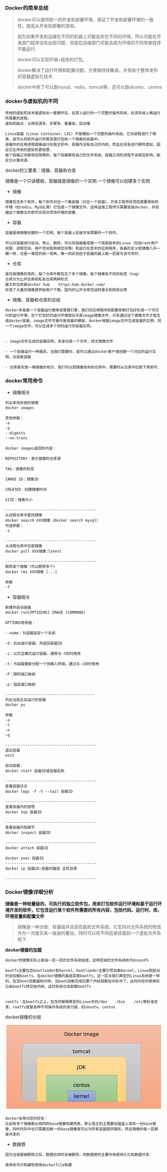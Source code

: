 ### Docker的简单总结

> docker可以提供统一的开发和部署环境，保证了开发和部署环境的一致性，提高从开发到部署的效率。
>
> 因为如果开发和运维在不同的机器上可能会存在不同的环境，所以可能在开发部门程序没有出现问题，但是在运维部门可能会因为环境的不同导致程序不能运行.
>
> docker可以实现环境+程序的打包。
>
> docker解决了运行环境和配置问题，方便做持续集成，并有助于整体发布的容器虚拟化技术.
>
> docker中除了可以跑mysql、redis、tomcat等，还可以跑ubuntu、centos

### docker与虚拟机的不同

```
传统的虚拟机技术是虚拟出一套硬件后，在其上运行的一个完整的操作系统，在该系统上再运行所需要的进程。
虚拟机缺点：占用资源多、步骤多、重量级、启动慢

Linux容器（Linux Container，LXC）不是模拟一个完整的操作系统。它对进程进行了隔离，就可以将软件运行所需资源打包到一个隔离的容器中。
容器内的应用进程直接运行在宿主机中，容器内没有自己的内核，而且也没有进行硬件虚拟，因此它比传统的虚拟机更轻便.
每个容器之间是相互隔离的，每个容器都有自己的文件系统，容器之间的进程不会相互影响，能区分计算资源.
```





docker的三要素：镜像、容器和仓库

镜像是一个只读模板，容器就是镜像的一个实例.一个镜像可以创建多个实例

- 镜像

```
镜像包含多个软件，每个软件对应一个集装箱（对应一个容器），开发工程师将项目需要用到的环境（如redis、MySQL等）打包成一个镜像文件，这样运维工程师只需要安装docker，并依据这个镜像文件即可实现对项目环境的部署.
```

- 容器

```
容器是用镜像创建的一个实例，每个容器上安装开发需要的一个软件。

可以对容器进行启动、停止、删除，可以将容器看成是一个简易版本的Linux（包括root用户权限、进程空间、用户空间和网络空间等）和运行在其中的应用程序，容器的定义和镜像几乎一模一样，也是一堆层的统一视角，唯一的区别在于容器的最上面一层是可读可写的.
```

- 仓库

```
是存放镜像的场所，每个仓库中都包含了多个镜像，每个镜像有不同的标签（tag）
仓库分为公开仓库和私有仓库两种形式
最大的仓库是docker hub	https:hub.docker.com/
存放了大量的镜像提供给用户下载，国内的公开仓库包括阿里云和网易云等
```

- 镜像、容器和仓库的总结

```
docker本身是一个容器运行载体或管理引擎，我们将应用程序和配置依赖打包好形成一个可交付的运行环境，这个打包好的运行环境就似乎是image镜像文件，只有通过这个镜像文件才能生成docker容器，image文件可看作是容器的模板，docker根据image文件生成容器的实例，同一个image文件，可以生成多个同时运行的容器实例。


- image文件生成的容器实例，本身也是一个文件，成文镜像文件

- 一个容器运行一种服务，当我们需要时，就可以通过docker客户端创建一个对应的运行实例，也就是容器

- 仓库是存放一堆镜像的地方，我们可以把镜像发布到仓库中，需要时从仓库中拉取下来即可.
```



### docker常用命令

- 镜像相关

```docker
列出本地安装的镜像
docker images

其他参数：
-a
-q
--digests
--no-trunc

docker images返回的内容：

REPOSITORY：表示镜像的仓库源

TAG：镜像的标签

IAMGE ID：镜像ID

CREATED：创建镜像时间

SIZE：镜像大小

-----------------------------------------
从远程仓库中查找镜像
docker search XXX镜像（docker search mysql）
可选参数：
-s

-----------------------------------------
从远程仓库中拉取镜像
docker pull XXX镜像:latest

-----------------------------------------
删除某个镜像（可以删除多个）
docker rmi XXX镜像 [...]

参数
-f
```

- 容器相关

```
新建并启动容器
docker run[OPTIOINS] IMAGE [COMMAND]

OPTIONS常用值：

--name：为容器指定一个名称

-d：后台运行容器，并返回容器ID

-i：以交互模式运行容器，通常与-t同时使用

-t：为容器重新分配一个伪输入终端，通过与-i同时使用

-P：随机端口映射

-p：指定端口映射

----------------------------------------
列出当前正在运行的容器
docker ps

参数
-a
-l
-n
-q

-----------------------------------------
退出容器
exit

启动容器：
docker start 容器ID或容器名称

-----------------------------------------
查看容器日志
docker logs -f -t --tail 容器ID

-----------------------------------------
查看容器内的进程
docker top 容器ID

-----------------------------------------
查看容器内部细节
docker inspect 容器ID

-----------------------------------------
docker attach 容器ID

docker exec 容器ID
-----------------------------------------
docker cp 容器ID:容器内路径 主机目录

-----------------------------------------
```



### Docker镜像详细分析

**镜像是一种轻量级的、可执行的独立软件包，用来打包软件运行环境和基于运行环境开发的软件，它包含运行某个软件所需要的所有内容，包括代码、运行时、库、环境变量和配置文件**

> 镜像是一种分层、轻量级并且高性能的文件系统，它支持对文件系统的修改作为一次提交来一层层的叠加，同时可以将不同目录挂载到一个虚拟文件系统下.

**docker镜像的加载**

```
docker的镜像实际上是由一层一层的文件系统组成，这种层级的文件系统称为UnionFS

bootfs主要包含bootloader和kernel。bootloader主要引导加载kernel，Linux刚启动时会加载bootfs，在docker镜像的最底层是bootfs，这一层与我们典型的Linux系统是一样的，包含boot加载器和内核，当boot加载完成后整个内核就都在内存中了，此时内存的使用权已由bootfs转交给内核，此时系统也会卸载bootfs


rootfs：在bootfs之上，包含的解释典型的Linux中的/dev	/bin	/etc等标准目录，rootfs就是各种不同操作系统的发行版，如ubuntu、centos

```

docker镜像的分层

![](../images/docker_image.png)



```
docker采用分层的好处：
比如有多个镜像都从相同的base镜像构建而来，那么宿主机主需要在磁盘上保存一份base镜像，同时内存中也只需要加载一份base镜像就可以为所有容器提供服务，而且镜像的每一层都是共享的
```



- 数据卷

```
因为当容器被删除之后，数据也同时会被删除，而数据卷的主要作用是持久化和数据共享.

使用命令行构建和使用dockerfile构建
```

















